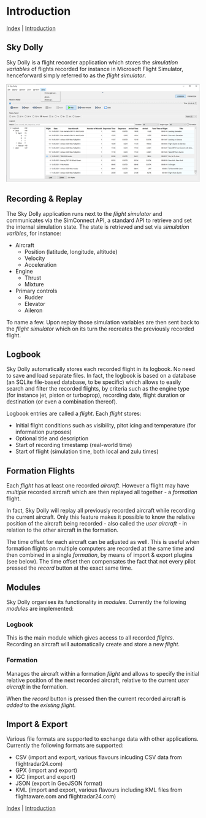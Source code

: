 # Introduction

[Index](index.md) | [Introduction](intro.md)

## Sky Dolly
Sky Dolly is a flight recorder application which stores the _simulation variables_ of flights recorded for instance in Microsoft Flight Simulator, henceforward simply referred to as the *flight simulator*.

![main window](../img/mainwindow-mod-logbook.png "Sky Dolly applicationo window")

## Recording & Replay
The Sky Dolly application runs next to the *flight simulator* and communicates via the SimConnect API, a standard API to retrieve and set the internal simulation state. The state is retrieved and set via *simulation varibles*, for instance:

- Aircraft
  * Position (latitude, longitude, altitude)
  * Velocity
  * Acceleration
- Engine
  * Thrust
  * Mixture
- Primary controls
  * Rudder
  * Elevator
  * Aileron

To name a few. Upon replay those simulation variables are then sent back to the *flight simulator* which on its turn the recreates the previously recorded flight.

## Logbook
Sky Dolly automatically stores each recorded flight in its logbook. No need to save and load separate files. In fact, the logbook is based on a database (an SQLite file-based database, to be specific) which allows to easily search and filter the recorded flights, by criteria such as the engine type (for instance jet, piston or turboprop), recording date, flight duration or destination (or even a combination thereof).

Logbook entries are called a *flight*. Each *flight* stores:

- Initial flight conditions such as visibility, pitot icing and temperature (for information purposes)
- Optional title and description
- Start of recording timestamp (real-world time)
- Start of flight (simulation time, both local and zulu times)

## Formation Flights
Each *flight* has at least one recorded *aircraft*. However a flight may have *multiple* recorded aircraft which are then replayed all together - a *formation* flight.

In fact, Sky Dolly will replay all previously recorded aircraft while recording the current aircraft. Only this feature makes it possible to know the relative position of the aircraft being recorded - also called the *user aircraft* - in relation to the other aircraft in the formation.

The time offset for each aircraft can be adjusted as well. This is useful when formation flights on multiple computers are recorded at the same time and then combined in a single *formation*, by means of import & export plugins (see below). The time offset then compensates the fact that not every pilot pressed the *record* button at the exact same time.

## Modules
Sky Dolly organises its functionality in *modules*. Currently the following *modules* are implemented:

### Logbook
This is the main module which gives access to all recorded *flights*. Recording an aircraft will automatically create and store a new *flight*.

### Formation
Manages the aircraft within a formation *flight* and allows to specify the initial relative position of the next recorded aircraft, relative to the current *user aircraft* in the formation.

When the *record* button is pressed then the current recorded aircraft is *added* to the *existing flight*.

## Import & Export
Various file formats are supported to exchange data with other applications. Currently the following formats are supported:

- CSV (import and export, various flavours inlcuding CSV data from flightradar24.com)
- GPX (import and export)
- IGC (import and export)
- JSON (export in GeoJSON format)
- KML (import and export, various flavours including KML files from flightaware.com and flightradar24.com)

[Index](index.md) | [Introduction](intro.md)